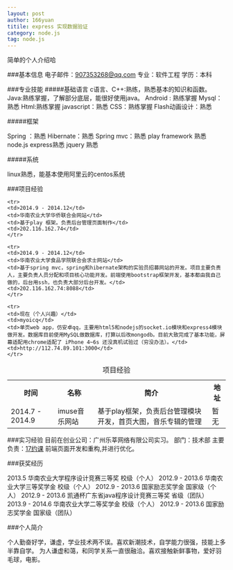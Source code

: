 ```yaml
---
layout: post
author: 166yuan
titile: express 实现数据验证
category: node.js
tag: node.js 
---
```

简单的个人介绍哈

###基本信息
电子邮件：907353268@qq.com
专业：软件工程
学历：本科

###专业技能
#####基础语言
c语言、C++:熟练，熟悉基本的知识和函数。
Java:熟练掌握，了解部分底层，能很好使用java。
Android : 熟练掌握
Mysql：熟悉
Html:熟练掌握
javascript：熟悉
CSS：熟练掌握
Flash动画设计：熟悉

#####框架

Spring ：熟悉 
Hibernate：熟悉
Spring mvc：熟悉
play framework 熟悉
node.js express熟悉
jquery 熟悉

#####系统

linux熟悉，能基本使用阿里云的centos系统


###项目经验

<table>
    <caption>项目经验</caption>
    <tr>
        <th>时间</th>
        <th>名称</th>
        <th>简介</th>
        <th>地址</th>
    </tr>
    <tr>
    <td>2014.7 - 2014.9</td>
    <td>imuse音乐网站</td>
    <td>基于play框架，负责后台管理模块开发，首页大图，音乐专辑的管理</td>
    <td>暂无</td>
    </tr>

    <tr>
    <td>2014.9 - 2014.12</td>
    <td>华南农业大学华侨联合会网站</td>
    <td>基于play 框架。负责后台管理页面制作</td>
    <td>202.116.162.74</td>
    </tr>

    <tr>
    <td>2014.9 - 2014.12</td>
    <td>华南农业大学食品学院联合会求士网站</td>
    <td>基于spring mvc，spring和hibernate架构的实验员招募网站的开发。项目主要负责人，主要负责人员分配和项目核心功能开发。前端使用bootstrap框架开发，基本都由我自己做的，后台用ssh，也负责大部分后台开发。</td>
    <td>202.116.162.74:8088</td>
    </tr>

    <tr>
    <td>现在（个人兴趣）</td>
    <td>myoicq</td>
    <td>单页web app，仿安卓qq，主要用html5和nodejs的socket.io模块和express4模块做开发。数据库目前使用MySQL做数据库，打算以后改mongodb。目前大致完成了基本功能，屏幕适配用chrome适配了 iPhone 4~6s 还没真机试验过（穷没办法）。</td>
    <td>http://112.74.89.101:3000</td>
    </tr>
</table>


###实习经验
目前在创业公司：广州乐莘网络有限公司实习。
部门：技术部
主要负责：[17约课](http://www.17yueke.cn/) 前端页面开发和重构,并进行优化。



###获奖经历

2013.5  华南农业大学程序设计竞赛三等奖 校级（个人）
2012.9 - 2013.6 华南农业大学三等奖学金 校级（个人）
2012.9 - 2013.6 国家励志奖学金 国家级（个人）
2012.9 - 2013.6 凯通杯广东省java程序设计竞赛三等奖 省级（团队）
2013.9 - 2014.6 华南农业大学二等奖学金 校级（个人）
2012.9 - 2013.6 国家励志奖学金 国家级（团队）


###个人简介

个人勤奋好学，谦虚，学业技术两不误。喜欢新潮技术，自学能力很强，技能上多半靠自学。
为人谦虚和蔼，和同学关系一直很融洽。喜欢接触新鲜事物，爱好羽毛球，电影。